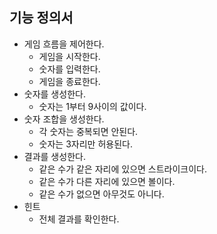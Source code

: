 ## 기능 정의서
- 게임 흐름을 제어한다.
    - 게임을 시작한다.
    - 숫자를 입력한다.
    - 게임을 종료한다.
- 숫자를 생성한다.
    - 숫자는 1부터 9사이의 값이다.
- 숫자 조합을 생성한다.
    - 각 숫자는 중복되면 안된다.
    - 숫자는 3자리만 허용된다.
- 결과를 생성한다.
    - 같은 수가 같은 자리에 있으면 스트라이크이다.
    - 같은 수가 다른 자리에 있으면 볼이다.
    - 같은 수가 없으면 아무것도 아니다.
- 힌트
    - 전체 결과를 확인한다.
